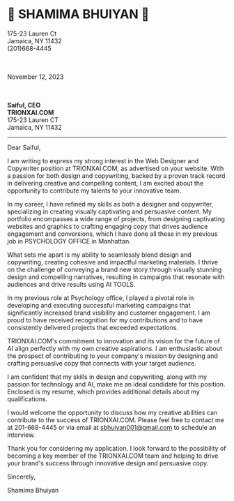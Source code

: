 # 🌹 SHAMIMA BHUIYAN 🌹
175-23 Lauren Ct  
Jamaica, NY 11432  
(201)668-4445


 
&nbsp;  
&nbsp;  
November 12, 2023  
&nbsp;  
&nbsp;    



**Saiful, CEO**  
**TRIONXAI.COM**  
175-23 Lauren CT  
Jamaica, NY 11432

---

Dear Saiful,

I am writing to express my strong interest in the Web Designer and Copywriter position at TRIONXAI.COM, as advertised on your website. With a passion for both design and copywriting, backed by a proven track record in delivering creative and compelling content, I am excited about the opportunity to contribute my talents to your innovative team.

In my career, I have refined my skills as both a designer and copywriter, specializing in creating visually captivating and persuasive content. My portfolio encompasses a wide range of projects, from designing captivating websites and graphics to crafting engaging copy that drives audience engagement and conversions, which I have done all these in my previous job in PSYCHOLOGY OFFICE in Manhattan.

What sets me apart is my ability to seamlessly blend design and copywriting, creating cohesive and impactful marketing materials. I thrive on the challenge of conveying a brand new story through visually stunning design and compelling narratives, resulting in campaigns that resonate with audiences and drive results using AI TOOLS.

In my previous role at Psychology office, I played a pivotal role in developing and executing successful marketing campaigns that significantly increased brand visibility and customer engagement. I am proud to have received recognition for my contributions and to have consistently delivered projects that exceeded expectations.

TRIONXAI.COM's commitment to innovation and its vision for the future of AI align perfectly with my own creative aspirations. I am enthusiastic about the prospect of contributing to your company's mission by designing and crafting persuasive copy that connects with your target audience.

I am confident that my skills in design and copywriting, along with my passion for technology and AI, make me an ideal candidate for this position. Enclosed is my resume, which provides additional details about my qualifications.

I would welcome the opportunity to discuss how my creative abilities can contribute to the success of TRIONXAI.COM. Please feel free to contact me at 201-668-4445 or via email at sbhuiyan001@gmail.com to schedule an interview.

Thank you for considering my application. I look forward to the possibility of becoming a key member of the TRIONXAI.COM team and helping to drive your brand's success through innovative design and persuasive copy.

Sincerely,

Shamima Bhuiyan
